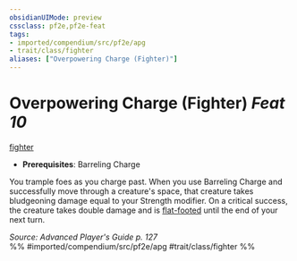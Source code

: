 ```yaml
---
obsidianUIMode: preview
cssclass: pf2e,pf2e-feat
tags:
- imported/compendium/src/pf2e/apg
- trait/class/fighter
aliases: ["Overpowering Charge (Fighter)"]
---
```

# Overpowering Charge (Fighter)  *Feat 10*  
[fighter](rules/traits/fighter.md)  

- **Prerequisites**: Barreling Charge

You trample foes as you charge past. When you use Barreling Charge and successfully move through a creature's space, that creature takes bludgeoning damage equal to your Strength modifier. On a critical success, the creature takes double damage and is [flat-footed](conditions.md#Flat-footed) until the end of your next turn.

*Source: Advanced Player's Guide p. 127*  
%% #imported/compendium/src/pf2e/apg #trait/class/fighter %%